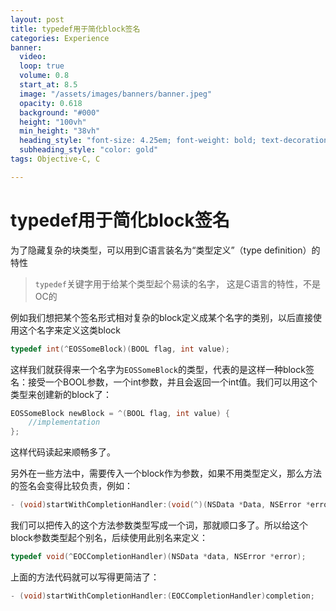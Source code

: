 ```yaml
---
layout: post
title: typedef用于简化block签名
categories: Experience
banner: 
  video: 
  loop: true
  volume: 0.8
  start_at: 8.5
  image: "/assets/images/banners/banner.jpeg"
  opacity: 0.618
  background: "#000"
  height: "100vh"
  min_height: "38vh"
  heading_style: "font-size: 4.25em; font-weight: bold; text-decoration: underline"
  subheading_style: "color: gold"
tags: Objective-C, C

---
```


# typedef用于简化block签名

为了隐藏复杂的块类型，可以用到C语言装名为“类型定义”（type definition）的特性

> `typedef`关键字用于给某个类型起个易读的名字， 
这是C语言的特性，不是OC的
> 

例如我们想把某个签名形式相对复杂的block定义成某个名字的类别，以后直接使用这个名字来定义这类block

```objectivec
typedef int(^EOSSomeBlock)(BOOL flag, int value);
```

这样我们就获得来一个名字为`EOSSomeBlock`的类型，代表的是这样一种block签名：接受一个BOOL参数，一个int参数，并且会返回一个int值。我们可以用这个类型来创建新的block了：

```objectivec
EOSSomeBlock newBlock = ^(BOOL flag, int value) {
	//implementation
};
```

这样代码读起来顺畅多了。

另外在一些方法中，需要传入一个block作为参数，如果不用类型定义，那么方法的签名会变得比较负责，例如：

```objectivec
- (void)startWithCompletionHandler:(void(^)(NSData *Data, NSError *error)completion;
```

我们可以把传入的这个方法参数类型写成一个词，那就顺口多了。所以给这个block参数类型起个别名，后续使用此别名来定义：

```objectivec
typedef void(^EOCCompletionHandler)(NSData *data, NSError *error);
```

上面的方法代码就可以写得更简洁了：

```objectivec
- (void)startWithCompletionHandler:(EOCCompletionHandler)completion;
```